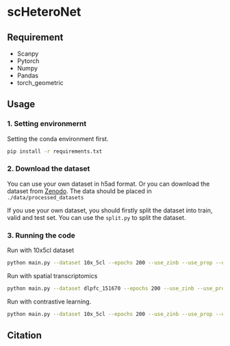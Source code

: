 # scHeteroNet
 
## Requirement

- Scanpy 
- Pytorch 
- Numpy
- Pandas
- torch_geometric


## Usage

### 1. Setting environmernt
Setting the conda environment first.
```bash
pip install -r requirements.txt
```

### 2. Download the dataset
You can use your own dataset in h5ad format. Or you can download the dataset from [Zenodo](https://zenodo.org/records/14633897). The data should be placed in `./data/processed_datasets`

If you use your own dataset, you should firstly split the dataset into train, valid and test set. You can use the `split.py` to split the dataset.


### 3. Running the code
Run with 10x5cl dataset
```bash
python main.py --dataset 10x_5cl --epochs 200 --use_zinb --use_prop --use_2hop 
```

Run with spatial transcriptomics
```bash
python main.py --dataset dlpfc_151670 --epochs 200 --use_zinb --use_prop --use_2hop --spatial
```

Run with contrastive learning.
```bash
python main.py --dataset 10x_5cl --epochs 200 --use_zinb --use_prop --use_2hop --cl_weight 0.05
```

## Citation

